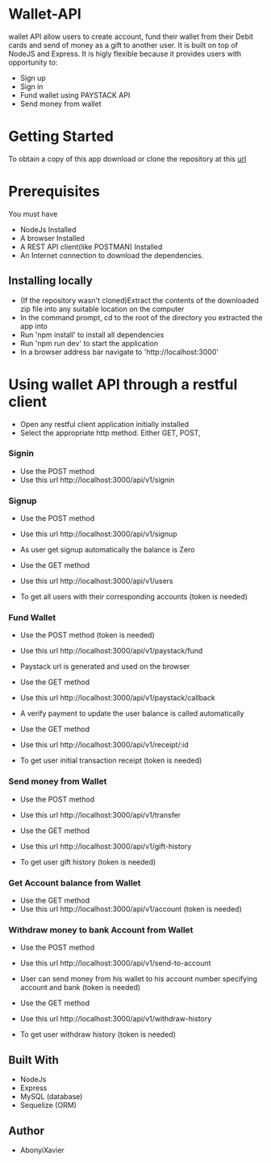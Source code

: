 # Wallet-API

wallet API allow users to create account, fund their wallet from their Debit cards and send of money as a gift to another user. It is built on top of NodeJS and Express. It is higly flexible because it provides users with opportunity to:

- Sign up
- Sign in
- Fund wallet using PAYSTACK API
- Send money from wallet

# Getting Started

To obtain a copy of this app download or clone the repository at this [url](https://github.com/AbonyiXavier/Wallet-API)

# Prerequisites

You must have

- NodeJs Installed
- A browser Installed
- A REST API client(like POSTMAN) Installed
- An Internet connection to download the dependencies.

## Installing locally

- (If the repository wasn't cloned)Extract the contents of the downloaded zip file into any suitable location on the computer
- In the command prompt, cd to the root of the directory you extracted the app into
- Run 'npm install' to install all dependencies
- Run 'npm run dev' to start the application
- In a browser address bar navigate to 'http://localhost:3000'

# Using wallet API through a restful client

- Open any restful client application initially installed
- Select the appropriate http method. Either GET, POST,

### Signin

- Use the POST method
- Use this url http://localhost:3000/api/v1/signin

### Signup

- Use the POST method
- Use this url http://localhost:3000/api/v1/signup

- As user get signup automatically the balance is Zero

- Use the GET method
- Use this url http://localhost:3000/api/v1/users
- To get all users with their corresponding accounts (token is needed)

### Fund Wallet

- Use the POST method (token is needed)
- Use this url http://localhost:3000/api/v1/paystack/fund
- Paystack url is generated and used on the browser

- Use the GET method
- Use this url http://localhost:3000/api/v1/paystack/callback
- A verify payment to update the user balance is called automatically

- Use the GET method
- Use this url http://localhost:3000/api/v1/receipt/:id
- To get user initial transaction receipt (token is needed)

### Send money from Wallet

- Use the POST method
- Use this url http://localhost:3000/api/v1/transfer

- Use the GET method
- Use this url http://localhost:3000/api/v1/gift-history
- To get user gift history (token is needed)

### Get Account balance from Wallet

- Use the GET method
- Use this url http://localhost:3000/api/v1/account (token is needed)

### Withdraw money to bank Account from Wallet

- Use the POST method
- Use this url http://localhost:3000/api/v1/send-to-account
- User can send money from his wallet to his account number specifying account and bank (token is needed)

- Use the GET method
- Use this url http://localhost:3000/api/v1/withdraw-history
- To get user withdraw history (token is needed)

## Built With

- NodeJs
- Express
- MySQL (database)
- Sequelize (ORM)

## Author

- AbonyiXavier
